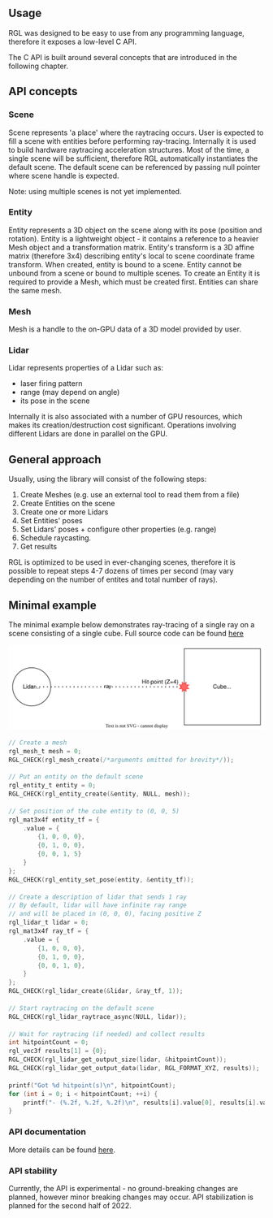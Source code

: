 ## Usage

RGL was designed to be easy to use from any programming language, therefore it exposes a low-level C API.

The C API is built around several concepts that are introduced in the following chapter.

## API concepts

### Scene

Scene represents 'a place' where the raytracing occurs.
User is expected to fill a scene with entities before performing ray-tracing.
Internally it is used to build hardware raytracing acceleration structures.
Most of the time, a single scene will be sufficient, therefore RGL automatically instantiates the default scene.
The default scene can be referenced by passing null pointer where scene handle is expected.

Note: using multiple scenes is not yet implemented.

### Entity

Entity represents a 3D object on the scene along with its pose (position and rotation).
Entity is a lightweight object - it contains a reference to a heavier Mesh object and a transformation matrix.
Entity's transform is a 3D affine matrix (therefore 3x4) describing entity's local to scene coordinate frame transform.
When created, entity is bound to a scene. Entity cannot be unbound from a scene or bound to multiple scenes.
To create an Entity it is required to provide a Mesh, which must be created first.
Entities can share the same mesh.

### Mesh

Mesh is a handle to the on-GPU data of a 3D model provided by user.

### Lidar

Lidar represents properties of a Lidar such as:
- laser firing pattern
- range (may depend on angle)
- its pose in the scene

Internally it is also associated with a number of GPU resources, which makes its creation/destruction cost significant.
Operations involving different Lidars are done in parallel on the GPU.

## General approach

Usually, using the library will consist of the following steps:

1. Create Meshes (e.g. use an external tool to read them from a file)
2. Create Entities on the scene
3. Create one or more Lidars
4. Set Entities' poses
5. Set Lidars' poses + configure other properties (e.g. range)
6. Schedule raycasting.
7. Get results

RGL is optimized to be used in ever-changing scenes, therefore it is possible to repeat steps 4-7 dozens of times per second (may vary depending on the number of entites and total number of rays).

## Minimal example

The minimal example below demonstrates ray-tracing of a single ray on a scene consisting of a single cube.
Full source code can be found [here](../test/src/apiReadmeExample.cpp)

![Diagram of the example scene](image/readme-example-scene.svg)

```c
// Create a mesh
rgl_mesh_t mesh = 0;
RGL_CHECK(rgl_mesh_create(/*arguments omitted for brevity*/));

// Put an entity on the default scene
rgl_entity_t entity = 0;
RGL_CHECK(rgl_entity_create(&entity, NULL, mesh));

// Set position of the cube entity to (0, 0, 5)
rgl_mat3x4f entity_tf = {
    .value = {
        {1, 0, 0, 0},
        {0, 1, 0, 0},
        {0, 0, 1, 5}
    }
};
RGL_CHECK(rgl_entity_set_pose(entity, &entity_tf));

// Create a description of lidar that sends 1 ray
// By default, lidar will have infinite ray range
// and will be placed in (0, 0, 0), facing positive Z
rgl_lidar_t lidar = 0;
rgl_mat3x4f ray_tf = {
    .value = {
        {1, 0, 0, 0},
        {0, 1, 0, 0},
        {0, 0, 1, 0},
    }
};
RGL_CHECK(rgl_lidar_create(&lidar, &ray_tf, 1));

// Start raytracing on the default scene
RGL_CHECK(rgl_lidar_raytrace_async(NULL, lidar));

// Wait for raytracing (if needed) and collect results
int hitpointCount = 0;
rgl_vec3f results[1] = {0};
RGL_CHECK(rgl_lidar_get_output_size(lidar, &hitpointCount));
RGL_CHECK(rgl_lidar_get_output_data(lidar, RGL_FORMAT_XYZ, results));

printf("Got %d hitpoint(s)\n", hitpointCount);
for (int i = 0; i < hitpointCount; ++i) {
    printf("- (%.2f, %.2f, %.2f)\n", results[i].value[0], results[i].value[1], results[i].value[2]);
}
```

### API documentation

More details can be found [here](../include/rgl/api/apiUnitTests.h).

### API stability

Currently, the API is experimental - no ground-breaking changes are planned, however minor breaking changes may occur.
API stabilization is planned for the second half of 2022.

